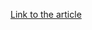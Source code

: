 [Link to the article](https://msreverseengineering.com/blog/2020/8/31/an-exhaustively-analyzed-idb-for-comrat-v4)
